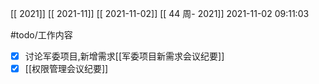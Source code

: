 [[ 2021]]
[[ 2021-11]]
[[ 2021-11-02]]
[[ 44 周- 2021]]
 2021-11-02 09:11:03
 
  #todo/工作内容
- [x] 讨论军委项目,新增需求[[军委项目新需求会议纪要]]
- [x] [[权限管理会议纪要]]
